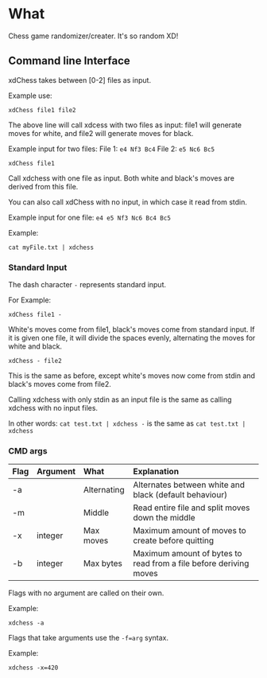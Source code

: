 # What

Chess game randomizer/creater. It's so random XD!

## Command line Interface

xdChess takes between [0-2] files as input.

Example use:

`xdChess file1 file2`

The above line will call xdcess with two files as input: file1 will generate moves for white, and
file2 will generate moves for black.

Example input for two files:
File 1:
`e4
Nf3
Bc4`
File 2:
`e5
Nc6
Bc5`

`xdChess file1`

Call xdchess with one file as input. Both white and black's moves are derived
from this file.

You can also call xdChess with no input, in which case it read from stdin.

Example input for one file:
`e4 e5
Nf3 Nc6
Bc4 Bc5`

Example:

`cat myFile.txt | xdchess`

### Standard Input

The dash character `-` represents standard input.

For Example:

`xdChess file1 -`

White's moves come from file1, black's moves come from standard input.
If it is given one file, it will divide the spaces evenly, alternating the moves for white and black.

`xdChess - file2`

This is the same as before, except white's moves now come from stdin and
black's moves come from file2.

Calling xdchess with only stdin as an input file is the same as calling xdchess with no input files.

In other words: `cat test.txt | xdchess -` is the same as `cat test.txt | xdchess`

### CMD args

| Flag | Argument | What        | Explanation                                                       |
|:-----|:---------|:------------|:------------------------------------------------------------------|
| \-a  |          | Alternating | Alternates between white and black (default behaviour)            |
| \-m  |          | Middle      | Read entire file and split moves down the middle                  |
| \-x  | integer  | Max moves   | Maximum amount of moves to create before quitting                 |
| \-b  | integer  | Max bytes   | Maximum amount of bytes to read from a file before deriving moves |

Flags with no argument are called on their own.

Example:

`xdchess -a`

Flags that take arguments use the `-f=arg` syntax.

Example:

`xdchess -x=420`
